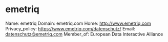 
# emetriq

Name: emetriq
Domain: emetriq.com
Home: http://www.emetriq.com
Privacy_policy: https://www.emetriq.com/datenschutz/
Email: datenschutz@emetriq.com
Member_of: European Data Interactive Alliance

